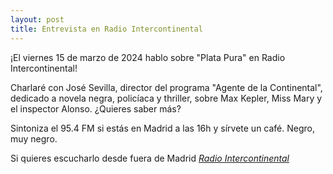```yaml
---
layout: post
title: Entrevista en Radio Intercontinental
---
```


¡El viernes 15 de marzo de 2024 hablo sobre "Plata Pura" en Radio Intercontinental! 

Charlaré con José Sevilla, director del programa "Agente de la Continental", dedicado a novela negra, policíaca y thriller, sobre Max Kepler, Miss Mary y el inspector Alonso.
¿Quieres saber más?

Sintoniza el 95.4 FM si estás en Madrid a las 16h y sírvete un café. Negro, muy negro.

Si quieres escucharlo desde fuera de Madrid *[Radio Intercontinental](https://www.radiointercontinental.net/)*

